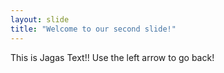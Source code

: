 ```yaml
---
layout: slide
title: "Welcome to our second slide!"
---
```

This is Jagas Text!!
Use the left arrow to go back!
